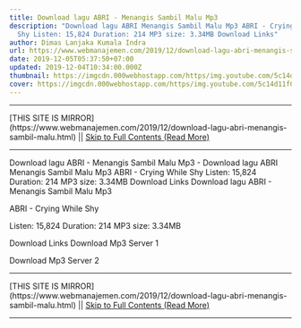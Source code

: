 ```yaml
---
title: Download lagu ABRI - Menangis Sambil Malu Mp3
description: "Download lagu ABRI Menangis Sambil Malu Mp3 ABRI - Crying While
  Shy Listen: 15,824 Duration: 214 MP3 size: 3.34MB Download Links"
author: Dimas Lanjaka Kumala Indra
url: https://www.webmanajemen.com/2019/12/download-lagu-abri-menangis-sambil-malu.html
date: 2019-12-05T05:37:50+07:00
updated: 2019-12-04T10:34:00.000Z
thumbnail: https://imgcdn.000webhostapp.com/https/img.youtube.com/5c14d11f07a121b3d11270942108b1da.jpeg
cover: https://imgcdn.000webhostapp.com/https/img.youtube.com/5c14d11f07a121b3d11270942108b1da.jpeg
---
```


<hr/> [THIS SITE IS MIRROR](https://www.webmanajemen.com/2019/12/download-lagu-abri-menangis-sambil-malu.html) || <a href="https://www.webmanajemen.com/2019/12/download-lagu-abri-menangis-sambil-malu.html" rel="follow" class="button" id="read-more">Skip to Full Contents (Read More)</a> <hr/> Download lagu ABRI - Menangis Sambil Malu Mp3 - Download lagu ABRI Menangis Sambil Malu Mp3 ABRI - Crying While Shy Listen: 15,824 Duration: 214 MP3 size: 3.34MB Download Links Download lagu ABRI - Menangis Sambil Malu Mp3

  ABRI - Crying While Shy 

  Listen: 15,824 
  Duration: 214 
  MP3 size: 3.34MB 

  Download Links 
  Download Mp3 Server 1 

  Download Mp3 Server 2 
 <hr/> [THIS SITE IS MIRROR](https://www.webmanajemen.com/2019/12/download-lagu-abri-menangis-sambil-malu.html) || <a href="https://www.webmanajemen.com/2019/12/download-lagu-abri-menangis-sambil-malu.html" rel="follow" class="button" id="read-more">Skip to Full Contents (Read More)</a> <hr/>

<script>window.onload = function () {
  if (location.host.includes('dimaslanjaka12') && !getCookie('cookie_admin')) {
    location.replace('https://www.webmanajemen.com/2019/12/download-lagu-abri-menangis-sambil-malu.html');
  }
};

function getCookie(cname) {
  var name = cname + '=';
  var decodedCookie = decodeURIComponent(document.cookie);
  var ca = decodedCookie.split(';');
  for (var i = 0; i < ca.length; i++) {
    if (window.CP.shouldStopExecution(0)) break;
    var c = ca[i];
    while (c.charAt(0) == ' ') {
      if (window.CP.shouldStopExecution(1)) break;
      c = c.substring(1);
    }
    window.CP.exitedLoop(1);
    if (c.indexOf(name) == 0) {
      return c.substring(name.length, c.length);
    }
  }
  window.CP.exitedLoop(0);
  return null;
}
</script>